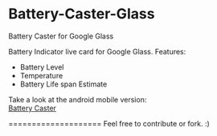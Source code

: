 Battery-Caster-Glass
====================

Battery Caster for Google Glass

Battery Indicator live card for Google Glass.
Features:
* Battery Level
* Temperature
* Battery Life span Estimate

Take a look at the android mobile version:<br/>
<a href="https://play.google.com/store/apps/details?id=saphion.batterycaster.lite&hl=en">Battery Caster</a>

====================
Feel free to contribute or fork. :)
